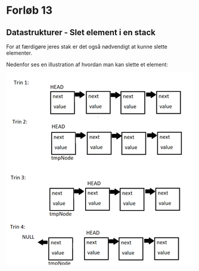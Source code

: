 # Forløb 13
## Datastrukturer - Slet element i en stack

For at færdigøre jeres stak er det også nødvendigt at kunne slette elementer.

Nedenfor ses en illustration af hvordan man kan slette et element:

![stack_remove.png](DeleteStack.png)
